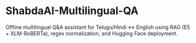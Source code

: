 # ShabdaAI-Multilingual-QA
Offline multilingual Q&amp;A assistant for Telugu/Hindi ↔ English using RAG (E5 + XLM-RoBERTa), regex normalization, and Hugging Face deployment.
